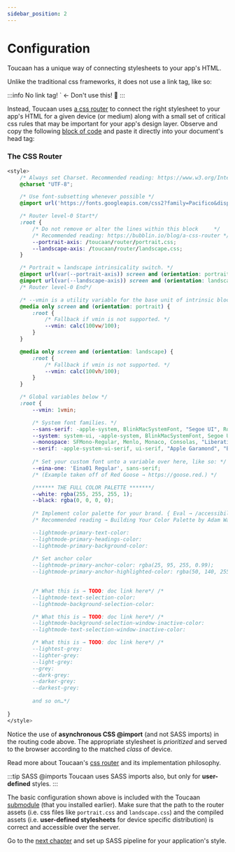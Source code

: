 ```yaml
---
sidebar_position: 2
---
```


# Configuration

Toucaan has a unique way of connecting stylesheets to your app's HTML. 

Unlike the traditional css frameworks, it does not use a link tag, like so: 

:::info No link tag!
    <link href="/some/stylesheet.css" rel="stylesheet"/>`  ← Don't use this! 🚫
:::


Instead, Toucaan uses [a css router](core-concepts/router.md) to connect the right stylesheet to your app's HTML for a given device (or medium) along with a small set of critical css rules that may be important for your app's design layer. Observe and copy the following [block of code](https://github.com/Toucaan/toucaan/blob/master/_config.scss) and paste it directly into your document's head tag:

### The CSS Router

```css title="CSS router level-0, @font-faces, and other initial critical css."
<style>
    /* Always set Charset. Recommended reading: https://www.w3.org/International/questions/qa-css-charset.en */
    @charset "UTF-8";   

    /* Use font-subsetting whenever possible */
    @import url('https://fonts.googleapis.com/css2?family=Pacifico&display=swap&text="RedGosithub"'); 

    /* Router level-0 Start*/
    :root {
        /* Do not remove or alter the lines within this block     */
        /* Recommended reading: https://bubblin.io/blog/a-css-router */
        --portrait-axis: /toucaan/router/portrait.css;
        --landscape-axis: /toucaan/router/landscape.css;
    }

    /* Portrait ⇋ landscape intrinsicality switch. */
    @import url(var(--portrait-axis)) screen and (orientation: portrait);
    @import url(var(--landscape-axis)) screen and (orientation: landscape);
    /* Router level-0 End*/

    /* --vmin is a utility variable for the base unit of intrinsic blockscoped typography. */
    @media only screen and (orientation: portrait) {
        :root {
            /* Fallback if vmin is not supported. */
            --vmin: calc(100vw/100);
        }
    }

    @media only screen and (orientation: landscape) {
        :root {
            /* Fallback if vmin is not supported. */
            --vmin: calc(100vh/100);
        }
    }

    /* Global variables below */
    :root {
        --vmin: 1vmin;

        /* System font families. */
        --sans-serif: -apple-system, BlinkMacSystemFont, "Segoe UI", Roboto, "Helvetica Neue", Arial, "Noto Sans", sans-serif, "Apple Color Emoji", "Segoe UI Emoji", "Segoe UI Symbol", "Noto Color Emoji";
        --system: system-ui, -apple-system, BlinkMacSystemFont, Segoe UI, Roboto, Oxygen, Ubuntu, Cantarell, Droid Sans, Helvetica Neue, Fira Sans, sans-serif !important;
        --monospace: SFMono-Regular, Menlo, Monaco, Consolas, "Liberation Mono", "Courier New", monospace;
        --serif: -apple-system-ui-serif, ui-serif, "Apple Garamond", "Baskerville", "Times New Roman", "Droid Serif", "Times", "Source Serif Pro", serif;
        
        /* Set your custom font unto a variable over here, like so: */
        --eina-one: 'Eina01 Regular', sans-serif; 
        /* (Example taken off of Red Goose → https://goose.red.) */

        /****** THE FULL COLOR PALETTE *******/
        --white: rgba(255, 255, 255, 1);
        --black: rgba(0, 0, 0, 0);	
        
        /* Implement color palette for your brand. { Eval → /accessibility/_darkmode.scss. }. */
        /* Recommended reading → Building Your Color Palette by Adam Wathan. https://www.refactoringui.com/previews/building-your-color-palette 	

        --lightmode-primary-text-color: 
        --lightmode-primary-headings-color: 
        --lightmode-primary-background-color: 
        
        /* Set anchor color 
        --lightmode-primary-anchor-color: rgba(25, 95, 255, 0.99);
        --lightmode-primary-anchor-highlighted-color: rgba(50, 140, 255, 0.99);

        
        /* What this is → TODO: doc link here*/ /*
        --lightmode-text-selection-color: 
        --lightmode-background-selection-color: 

        /* What this is → TODO: doc link here*/ /*
        --lightmode-background-selection-window-inactive-color:
        --lightmode-text-selection-window-inactive-color:

        /* What this is → TODO: doc link here*/ /*
        --lightest-grey:
        --lighter-grey: 
        --light-grey: 
        --grey: 
        --dark-grey:
        --darker-grey:
        --darkest-grey: 
        
        and so on…*/
	
}
</style>
```

Notice the use of **asynchronous CSS @import** (and not SASS imports) in the routing code above. The appropriate stylesheet is _prioritized_ and served to the browser according to the matched _class_ of device. 

Read more about Toucaan's [css router](https://bubblin.io/blog/a-css-router) and its implementation philosophy.

:::tip SASS @imports 
Toucaan uses SASS imports also, but only for **user-defined** styles. 
:::


The basic configuration shown above is included with the Toucaan [submodule](https://github.com/Toucaan/toucaan/blob/master/_config.scss) (that you installed earlier). Make sure that the path to the router assets (i.e. css files like `portrait.css` and `landscape.css`) and the compiled assets (i.e. **user-defined stylesheets** for device specific distribution) is correct and accessible over the server.

Go to the [next chapter](./processor) and set up SASS pipeline for your application's style.

